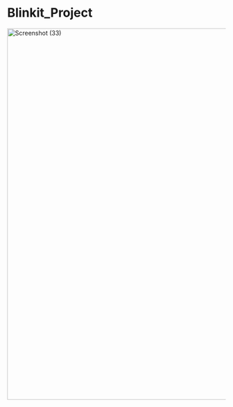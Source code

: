# Blinkit_Project



<img width="1449" height="854" alt="Screenshot (33)" src="https://github.com/user-attachments/assets/9417f266-ee29-4176-9419-19a70b54304f" />
